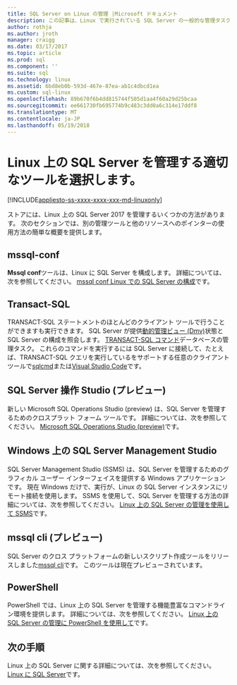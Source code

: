 ```yaml
---
title: SQL Server on Linux の管理 |Microsoft ドキュメント
description: この記事は、Linux で実行されている SQL Server の一般的な管理タスクとツールへのリンクを提供します。
author: rothja
ms.author: jroth
manager: craigg
ms.date: 03/17/2017
ms.topic: article
ms.prod: sql
ms.component: ''
ms.suite: sql
ms.technology: linux
ms.assetid: 6bd8eb0b-593d-467e-87ea-ab1c4dbcd1ea
ms.custom: sql-linux
ms.openlocfilehash: 89b670f6b4dd815744f505d1aa4f60a29d25bcaa
ms.sourcegitcommit: ee661730fb695774b9c483c3dd0a6c314e17ddf8
ms.translationtype: MT
ms.contentlocale: ja-JP
ms.lasthandoff: 05/19/2018
---
```

# <a name="choose-the-right-tool-to-manage-sql-server-on-linux"></a>Linux 上の SQL Server を管理する適切なツールを選択します。

[!INCLUDE[appliesto-ss-xxxx-xxxx-xxx-md-linuxonly](../includes/appliesto-ss-xxxx-xxxx-xxx-md-linuxonly.md)]

ストアには、Linux 上の SQL Server 2017 を管理するいくつかの方法があります。 次のセクションでは、別の管理ツールと他のリソースへのポインターの使用方法の簡単な概要を提供します。

## <a name="mssql-conf"></a>mssql-conf 
**Mssql conf**ツールは、Linux に SQL Server を構成します。 詳細については、次を参照してください。 [mssql conf Linux での SQL Server の構成](sql-server-linux-configure-mssql-conf.md)です。

## <a name="transact-sql"></a>Transact-SQL

TRANSACT-SQL ステートメントのほとんどのクライアント ツールで行うことができますも実行できます。 SQL Server が提供[動的管理ビュー (Dmv)](../relational-databases/system-dynamic-management-views/system-dynamic-management-views.md)状態と SQL Server の構成を照会します。 [TRANSACT-SQL コマンド](https://msdn.microsoft.com/library/bb510741.aspx)データベースの管理タスク。 これらのコマンドを実行するには SQL Server に接続して、たとえば、TRANSACT-SQL クエリを実行しているをサポートする任意のクライアント ツールで[sqlcmd](sql-server-linux-setup-tools.md)または[Visual Studio Code](sql-server-linux-develop-use-vscode.md)です。

## <a name="sql-server-operations-studio-preview"></a>SQL Server 操作 Studio (プレビュー)

新しい Microsoft SQL Operations Studio (preview) は、SQL Server を管理するためのクロスプラット フォーム ツールです。 詳細については、次を参照してください。 [Microsoft SQL Operations Studio (preview)](../sql-operations-studio/what-is.md)です。

## <a name="sql-server-management-studio-on-windows"></a>Windows 上の SQL Server Management Studio

SQL Server Management Studio (SSMS) は、SQL Server を管理するためのグラフィカル ユーザー インターフェイスを提供する Windows アプリケーションです。 現在 Windows だけで、実行が、Linux の SQL Server インスタンスにリモート接続を使用します。 SSMS を使用して、SQL Server を管理する方法の詳細については、次を参照してください。 [Linux 上の SQL Server の管理を使用して SSMS](sql-server-linux-manage-ssms.md)です。

## <a name="mssql-cli-preview"></a>mssql cli (プレビュー)

SQL Server のクロス プラットフォームの新しいスクリプト作成ツールをリリースしました[mssql cli](https://blogs.technet.microsoft.com/dataplatforminsider/2017/12/12/try-mssql-cli-a-new-interactive-command-line-tool-for-sql-server/)です。 このツールは現在プレビューされています。

## <a name="powershell"></a>PowerShell

PowerShell では、Linux 上の SQL Server を管理する機能豊富なコマンドライン環境を提供します。 詳細については、次を参照してください。 [Linux 上の SQL Server の管理に PowerShell を使用して](sql-server-linux-manage-powershell.md)です。

## <a name="next-steps"></a>次の手順

Linux 上の SQL Server に関する詳細については、次を参照してください。 [Linux に SQL Server](sql-server-linux-overview.md)です。
